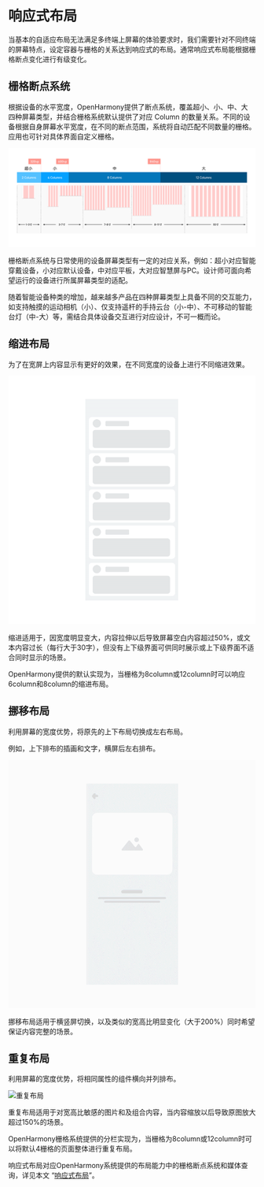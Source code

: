 # 响应式布局

当基本的自适应布局无法满足多终端上屏幕的体验要求时，我们需要针对不同终端的屏幕特点，设定容器与栅格的关系达到响应式的布局。通常响应式布局能根据栅格断点变化进行有级变化。


## 栅格断点系统

根据设备的水平宽度，OpenHarmony提供了断点系统，覆盖超小、小、中、大 四种屏幕类型，并结合栅格系统默认提供了对应 Column 的数量关系。不同的设备根据自身屏幕水平宽度，在不同的断点范围，系统将自动匹配不同数量的栅格。应用也可针对具体界面自定义栅格。

![删格](figures/删格.png)

栅格断点系统与日常使用的设备屏幕类型有一定的对应关系，例如：超小对应智能穿戴设备，小对应默认设备，中对应平板，大对应智慧屏与PC。设计师可面向希望运行的设备进行所属屏幕类型的适配。

随着智能设备种类的增加，越来越多产品在四种屏幕类型上具备不同的交互能力，如支持触摸的运动相机（小）、仅支持遥杆的手持云台（小-中）、不可移动的智能台灯（中-大）等，需结合具体设备交互进行对应设计，不可一概而论。


## 缩进布局

为了在宽屏上内容显示有更好的效果，在不同宽度的设备上进行不同缩进效果。

![缩进布局](figures/缩进布局.gif)

缩进适用于，因宽度明显变大，内容拉伸以后导致屏幕空白内容超过50%，或文本内容过长（每行大于30字），但没有上下级界面可供同时展示或上下级界面不适合同时显示的场景。

OpenHarmony提供的默认实现为，当栅格为8column或12column时可以响应6column和8column的缩进布局。


## 挪移布局

利用屏幕的宽度优势，将原先的上下布局切换成左右布局。

例如，上下排布的插画和文字，横屏后左右排布。

![挪移布局](figures/挪移布局.gif)

挪移布局适用于横竖屏切换，以及类似的宽高比明显变化（大于200%）同时希望保证内容完整的场景。


## 重复布局

利用屏幕的宽度优势，将相同属性的组件横向并列排布。

![重复布局](figures/重复布局.gif)

重复布局适用于对宽高比敏感的图片和及组合内容，当内容缩放以后导致原图放大超过150%的场景。

OpenHarmony栅格系统提供的分栏实现为，当栅格为8column或12column时可以将默认4栅格的页面整体进行重复布局。


响应式布局对应OpenHarmony系统提供的布局能力中的栅格断点系统和媒体查询，详见本文 “[响应式布局](responsive-layout.md)”。
